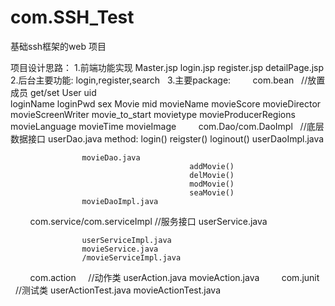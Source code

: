 # com.SSH_Test
基础ssh框架的web 项目

项目设计思路：
    1.前端功能实现
        Master.jsp
        login.jsp
        register.jsp
        detailPage.jsp
    2.后台主要功能:
        login,register,search
    3.主要package:
         com.bean   //放置成员 get/set
 				User
						uid			
						loginName
						loginPwd
						sex
				Movie
						mid
						movieName
						movieScore
						movieDirector
						movieScreenWriter
						movie_to_start
						movietype
						movieProducerRegions
						movieLanguage
						movieTime
						movieImage
         com.Dao/com.DaoImpl    //底层数据接口
 					userDao.java
							method:
											login()
											reigster()
											loginout()
					userDaoImpl.java
											
					movieDao.java
											addMovie()
											delMovie()
											modMovie()
											seaMovie()
					movieDaoImpl.java
         com.service/com.serviceImpl  //服务接口
 					userService.java
							
					userServiceImpl.java
					movieService.java
					/movieServiceImpl.java
         com.action     //动作类
 					userAction.java
					movieAction.java
         com.junit      //测试类
 					userActionTest.java
					movieActionTest.java

